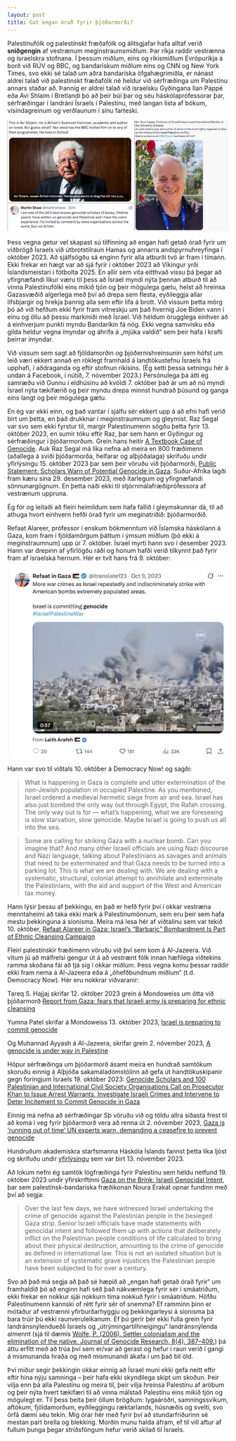 ```yaml
---
layout: post
title: Gat engan órað fyrir þjóðarmorði?
---
```


Palestínufólk og palestínskt fræðafólk og álitsgjafar hafa alltaf verið **sniðgengin** af vestrænum meginstraumsmiðlum. Þar ríkja raddir vestrænna og ísraelskra stofnana. Í þessum miðlum, eins og ríkismiðlum Evrópuríkja á borð við RÚV og BBC, og bandarískum miðlum eins og CNN og New York Times, svo ekki sé talað um aðra bandaríska öfgahægrimiðla, er nánast aldrei talað við palestínskt fræðafólk né heldur við sérfræðinga um Palestínu annars staðar að. Þannig er aldrei talað við ísraelsku Gyðingana Ilan Pappé eða Avi Shlaim í Bretlandi þó að þeir búi þar og séu háskólaprófessorar þar, sérfræðingar í landráni Ísraels í Palestínu, með langan lista af bókum, vísindagreinum og verðlaunum í sínu farteski. 

![Pappe_Shlaim](/images/pappe_shlaim_shaw.jpg)

Þess vegna getur vel skapast sú tilfinning að engan hafi getað órað fyrir um viðbrögð Ísraels við útbrotstilraun Hamas og annarra andspyrnuhreyfinga í október 2023. Að sjálfsögðu sá enginn fyrir alla atburði tvö ár fram í tímann. Ekki frekar en hægt var að sjá fyrir í október 2023 að Víkingur yrði Íslandsmeistari í fótbolta 2025. En allir sem vita eitthvað vissu þá þegar að yfirgnæfandi líkur væru til þess að Ísrael myndi nýta þennan atburð til að vinna Palestínufólki eins mikið tjón og þeir mögulega gætu, helst að hreinsa Gazasvæðið algerlega með því að drepa sem flesta, eyðileggja allar lífsbjargir og hrekja þannig alla sem eftir lifa á brott. Við vissum þetta mörg þó að við hefðum ekki fyrir fram vitneskju um það hvernig Joe Biden vann í einu og öllu að þessu markmiði með Ísrael. Við héldum örugglega einhver að á einhverjum punkti myndu Bandaríkin fá nóg. Ekki vegna samvisku eða gilda heldur vegna ímyndar og áhrifa á „mjúka valdið“ sem þeir hafa í krafti þeirrar ímyndar. 

Við vissum sem sagt að fjöldamorðin og þjóðernishreinsunin sem hófst um leið væri ekkert annað en röklegt framhald á landtökustefnu Ísraels frá upphafi, í aðdraganda og eftir stofnun ríkisins. (Ég setti þessa setningu hér á undan á Facebook, í nútíð, 7. nóvember 2023.) Persónulega þá átti ég samræðu við Gunnu í eldhúsinu að kvöldi 7. október það ár um að nú myndi Ísrael nýta tækifærið og þeir myndu drepa minnst hundrað þúsund og ganga eins langt og þeir mögulega gætu. 

En ég var ekki einn, og það vantar í sjálfu sér ekkert upp á að efni hafi verið birt um þetta, en það drukknar í meginstraumnum og gleymist. Raz Segal var svo sem ekki fyrstur til, margir Palestínumenn sögðu þetta fyrir 13. október 2023, en sumir tóku eftir Raz, þar sem hann er Gyðingur og sérfræðingur í þjóðarmorðum. Grein hans heitir [A Textbook Case of Genocide](https://jewishcurrents.org/a-textbook-case-of-genocide). Auk Raz Segal má líka nefna að meira en 800 fræðimenn (aðallega á sviði þjóðarmorða, helfarar og alþjóðalaga) skrifuðu undir yfirlýsingu 15. október 2023 þar sem þeir vöruðu við þjóðarmorði, [Public Statement: Scholars Warn of Potential Genocide in Gaza](https://twailr.com/public-statement-scholars-warn-of-potential-genocide-in-gaza/). Suður-Afríka lagði fram kæru sína 29. desember 2023, með ítarlegum og yfirgnæfandi sönnunargögnum. En þetta náði ekki til stjórnmálafræðiprófessora af vestrænum uppruna.  

Ég fór og leitaði að fleiri heimildum sem hafa fallið í gleymskunnar dá, til að athuga hvort einhvern hefði órað fyrir um meginatriðið: þjóðarmorðið. 

Refaat Alareer, prófessor í enskum bókmenntum við Íslamska háskólann á Gaza, kom fram í fjöldamörgum þáttum í ýmsum miðlum (þó ekki á meginstraumnum) upp úr 7. október. Ísrael myrti hann svo í desember 2023. Hann var drepinn af yfirlögðu ráði og honum hafði verið tilkynnt það fyrir fram af ísraelska hernum. Hér er tvít hans frá 9. október: 

![Refaat_tweet](/images/refaat_tweet.jpg)

Hann var svo til viðtals 10. október á Democracy Now! og sagði:

> What is happening in Gaza is complete and utter extermination of the non-Jewish population in occupied Palestine. As you mentioned, Israel ordered a medieval hermetic siege from air and sea. Israel has also just bombed the only way out through Egypt, the Rafah crossing. The only way out is for — what’s happening, what we are foreseeing is slow starvation, slow genocide. Maybe Israel is going to push us all into the sea.

> Some are calling for striking Gaza with a nuclear bomb. Can you imagine that? And many other Israeli officials are using Nazi discourse and Nazi language, talking about Palestinians as savages and animals that need to be exterminated and that Gaza needs to be turned into a parking lot. This is what we are dealing with. We are dealing with a systematic, structural, colonial attempt to annihilate and exterminate the Palestinians, with the aid and support of the West and American tax money.

Hann lýsir þessu af þekkingu, en það er hefð fyrir því í okkar vestræna menntaheimi að taka ekki mark á Palestínumönnum, sem eru þeir sem hafa mestu þekkinguna á síonisma. Meira má lesa hér af viðtalinu sem var tekið 10. október, [Refaat Alareer in Gaza: Israel’s “Barbaric” Bombardment Is Part of Ethnic Cleansing Campaign](https://www.democracynow.org/2023/10/10/refaat_alareer_gaza_israel_bombing)

Fleiri palestínskir fræðimenn vöruðu við því sem kom á Al-Jazeera. Við vitum jú að málfrelsi gengur út á að vestrænt fólk innan hæfilega viðtekins ramma skoðana fái að tjá sig í okkar miðlum. Þess vegna komu þessar raddir ekki fram nema á Al-Jazeera eða á „óhefðbundnum miðlum“ (t.d. Democracy Now). Hér eru nokkrar viðvaranir: 

Tareq S. Hajjaj skrifar 12. október 2023 grein á Mondoweiss um ótta við þjóðarmorð [Report from Gaza: fears that Israeli army is preparing for ethnic cleansing](https://mondoweiss.net/2023/10/report-from-gaza-fears-that-israeli-army-is-preparing-for-ethnic-cleansing)

Yumna Patel skrifar á Mondoweiss 13. október 2023, [Israel is preparing to commit genocide](https://mondoweiss.net/2023/10/israel-is-preparing-to-commit-genocide/)

Og Muhannad Ayyash á Al-Jazeera, skrifar grein 2. nóvember 2023, [A genocide is under way in Palestine](https://www.aljazeera.com/opinions/2023/11/2/a-genocide-is-under-way-in-palestine)

Hópur sérfræðinga um þjóðarmorð ásamt meira en hundrað samtökum skoruðu einnig á Alþjóða sakamáladómstólinn að gefa út handtökuskipanir gegn foringjum Ísraels 19. október 2023: [Genocide Scholars and 100 Palestinian and International Civil Society Organisations Call on Prosecutor Khan to Issue Arrest Warrants, Investigate Israeli Crimes and Intervene to Deter Incitement to Commit Genocide in Gaza](https://mezan.org/en/post/46295/Genocide-Scholars-and-100-Palestinian-and-International-Civil-Society-Organisations-Call-on-Prosecutor-Khan-to-Issue-Arrest-Warrants,-Investigate-Israeli-Crimes-and-Intervene-to-Deter-Incitement-to-Commit-Genocide-in-Gaza)

Einnig má nefna að sérfræðingar Sþ vöruðu við og töldu allra síðasta frest til að koma í veg fyrir þjóðarmorð vera að renna út 2. nóvember 2023, [Gaza is ‘running out of time’ UN experts warn, demanding a ceasefire to prevent genocide](https://www.un.org/unispal/document/gaza-is-running-out-of-time-un-experts-warn-demanding-a-ceasefire-to-prevent-genocide)

Hundruðum akademískra starfsmanna Háskóla Íslands fannst þetta líka ljóst og skrifuðu undir [yfirlýsingu](https://fyrirpalestinu.wordpress.com/) sem var birt 13. nóvember 2023. 

Að lokum nefni ég samtök lögfræðinga fyrir Palestínu sem héldu netfund 19. október 2023 undir yfirskriftinni [Gaza on the Brink: Israeli Genocidal Intent](https://law4palestine.org/full-transcript-of-webinar-gaza-on-the-brink-israeli-genocidal-intent), þar sem palestínsk-bandaríska fræðikonan Noura Erakat opnar fundinn með því að segja:

> Over the last few days, we have witnessed Israel undertaking the crime of genocide against the Palestinian people in the besieged Gaza strip. Senior Israeli officials have made statements with genocidal intent and followed them up with actions that deliberately inflict on the Palestinian people conditions of life calculated to bring about their physical destruction, amounting to the crime of genocide as defined in international law. This is not an isolated situation but is an extension of systematic grave injustices the Palestinian people have been subjected to for over a century.

Svo að það má segja að það sé hæpið að „engan hafi getað órað fyrir“ um framhaldið þó að enginn hafi séð það nákvæmlega fyrir sér í smáatriðum, ekki frekar en nokkur sjái nokkurn tíma nokkuð fyrir í smáatriðum. Höfðu Palestínumenn kannski of rétt fyrir sér of snemma? Ef ramminn þinn er mótaður af vestrænni yfirburðarhyggju og þekkingarleysi á síonisma þá bara trúir þú ekki raunveruleikanum. Ef þú gerir þér ekki fulla grein fyrir landránsnýlendueðli Ísraels og „útrýmingartilhneigingu“ landránsnýlenda almennt (sjá til dæmis [Wolfe, P. (2006). Settler colonialism and the elimination of the native. Journal of Genocide Research, 8(4), 387–409.](https://doi.org/10.1080/14623520601056240)) þá áttu erfitt með að trúa því sem er/var að gerast og hefur í raun verið í gangi á mismunanda hraða og með mismunandi ákafa í um það bil öld. 

Því miður segir þekkingin okkar einnig að Ísrael muni ekki gefa neitt eftir eftir hina nýju samninga – þeir hafa ekki skyndilega skipt um skoðun. Þeir vilja enn þá alla Palestínu og meira til, þeir vilja hreinsa Palestínu af aröbum og þeir nýta hvert tækifæri til að vinna málstað Palestínu eins mikið tjón og mögulegt er. Til þess beita þeir öllum brögðum: lygaáróðri, samningssvikum, aftökum, fjöldamorðum, eyðileggingu ræktarlands, húsnæðis og svelti, svo örfá dæmi séu tekin. Mig órar hér með fyrir því að stundarfriðurinn sé mestan part brella og blekking. Morðin munu halda áfram, ef til vill aftur af fullum þunga þegar stríðsföngum hefur verið skilað til Ísraels. 


